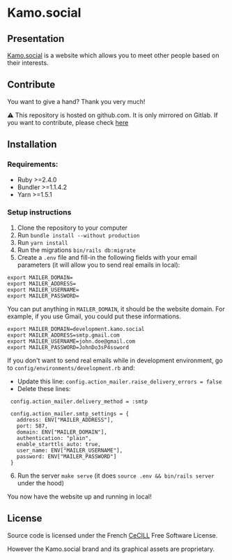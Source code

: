 # Kamo.social

## Presentation

[Kamo.social](https://www.kamo.social/) is a website which allows you to meet other people based on their interests.

## Contribute

You want to give a hand? Thank you very much!

:warning: This repository is hosted on github.com. It is only mirrored on Gitlab. If you want to contribute, please check [here](https://github.com/KillianKemps/kamosocial)

## Installation

### Requirements:

- Ruby >=2.4.0
- Bundler >=1.1.4.2
- Yarn >=1.5.1

### Setup instructions

1. Clone the repository to your computer
2. Run `bundle install --without production`
3. Run `yarn install`
4. Run the migrations `bin/rails db:migrate`
5. Create a `.env` file and fill-in the following fields with your email parameters (it will allow you to send real emails in local):

```
export MAILER_DOMAIN=
export MAILER_ADDRESS=
export MAILER_USERNAME=
export MAILER_PASSWORD=
```

You can put anything in `MAILER_DOMAIN`, it should be the website domain.
For example, if you use Gmail, you could put these informations.

```
export MAILER_DOMAIN=development.kamo.social
export MAILER_ADDRESS=smtp.gmail.com
export MAILER_USERNAME=john.doe@gmail.com
export MAILER_PASSWORD=JohnDo3sP4ssword
```

If you don't want to send real emails while in development environment, go to `config/environments/development.rb` and:
 - Update this line: `config.action_mailer.raise_delivery_errors = false`
 - Delete these lines:
 ```
  config.action_mailer.delivery_method = :smtp

  config.action_mailer.smtp_settings = {
    address: ENV["MAILER_ADDRESS"],
    port: 587,
    domain: ENV["MAILER_DOMAIN"],
    authentication: "plain",
    enable_starttls_auto: true,
    user_name: ENV["MAILER_USERNAME"],
    password: ENV["MAILER_PASSWORD"]
  }

 ```

6. Run the server `make serve` (it does `source .env && bin/rails server` under the hood)

You now have the website up and running in local!

## License

Source code is licensed under the French [CeCILL](LICENSE.md) Free Software License.

However the Kamo.social brand and its graphical assets are proprietary.
